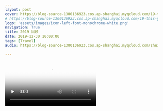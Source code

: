```yaml
---
layout: post
cover: https://blog-source-1300136923.cos.ap-shanghai.myqcloud.com/19-this-year-vlog/2019-vlog-cover.png
# https://blog-source-1300136923.cos.ap-shanghai.myqcloud.com/19-this-year-vlog/cover-this-year-2019.jpg
logo: 'assets/images/icon-left-font-monochrome-white.png'
navigation: True
title: 2019 回顾
date: 2019-12-30 10:00:00
tags: [Travel]
audio: https://blog-source-1300136923.cos.ap-shanghai.myqcloud.com/zhui-guang-zhe-cut.mp

---
```



<video id="video" controls="" preload="none" poster="https://blog-source-1300136923.cos.ap-shanghai.myqcloud.com/19-this-year-vlog/vlog-cover.jpg">
<!--<source id="mp4" src="http://q459fe91l.bkt.clouddn.com/Judith-vloag-2019.mp4" type="video/mp4"> -->
 <source id="mp4" src="https://blog-source-1300136923.cos.ap-shanghai.myqcloud.com/19-this-year-vlog/Judith-vloag-2019.mp4" type="video/mp4">
</video>





